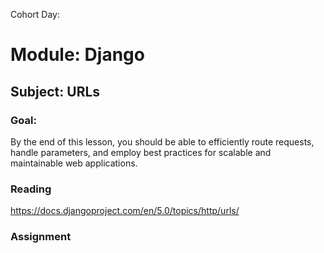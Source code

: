 Cohort Day:

# Module: Django

## Subject: URLs

### Goal:
By the end of this lesson, you should be able to efficiently route requests, handle parameters, and employ best practices for scalable and maintainable web applications.

### Reading
https://docs.djangoproject.com/en/5.0/topics/http/urls/

### Assignment
